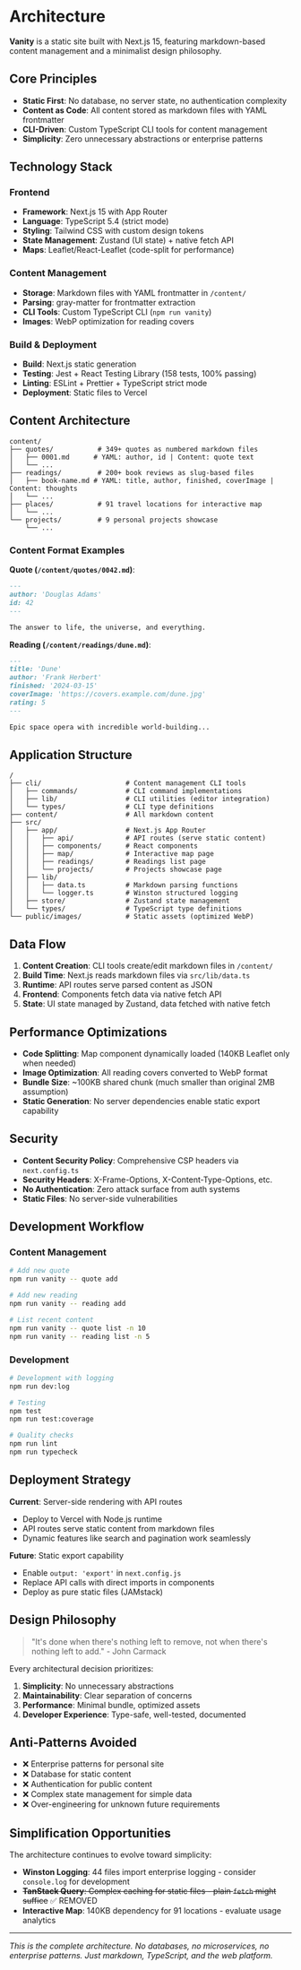 # Architecture

**Vanity** is a static site built with Next.js 15, featuring markdown-based content management and a minimalist design philosophy.

## Core Principles

- **Static First**: No database, no server state, no authentication complexity
- **Content as Code**: All content stored as markdown files with YAML frontmatter
- **CLI-Driven**: Custom TypeScript CLI tools for content management
- **Simplicity**: Zero unnecessary abstractions or enterprise patterns

## Technology Stack

### Frontend

- **Framework**: Next.js 15 with App Router
- **Language**: TypeScript 5.4 (strict mode)
- **Styling**: Tailwind CSS with custom design tokens
- **State Management**: Zustand (UI state) + native fetch API
- **Maps**: Leaflet/React-Leaflet (code-split for performance)

### Content Management

- **Storage**: Markdown files with YAML frontmatter in `/content/`
- **Parsing**: gray-matter for frontmatter extraction
- **CLI Tools**: Custom TypeScript CLI (`npm run vanity`)
- **Images**: WebP optimization for reading covers

### Build & Deployment

- **Build**: Next.js static generation
- **Testing**: Jest + React Testing Library (158 tests, 100% passing)
- **Linting**: ESLint + Prettier + TypeScript strict mode
- **Deployment**: Static files to Vercel

## Content Architecture

```
content/
├── quotes/           # 349+ quotes as numbered markdown files
│   ├── 0001.md      # YAML: author, id | Content: quote text
│   └── ...
├── readings/         # 200+ book reviews as slug-based files
│   ├── book-name.md # YAML: title, author, finished, coverImage | Content: thoughts
│   └── ...
├── places/           # 91 travel locations for interactive map
│   └── ...
└── projects/         # 9 personal projects showcase
    └── ...
```

### Content Format Examples

**Quote (`/content/quotes/0042.md`)**:

```markdown
---
author: 'Douglas Adams'
id: 42
---

The answer to life, the universe, and everything.
```

**Reading (`/content/readings/dune.md`)**:

```markdown
---
title: 'Dune'
author: 'Frank Herbert'
finished: '2024-03-15'
coverImage: 'https://covers.example.com/dune.jpg'
rating: 5
---

Epic space opera with incredible world-building...
```

## Application Structure

```
/
├── cli/                     # Content management CLI tools
│   ├── commands/            # CLI command implementations
│   ├── lib/                 # CLI utilities (editor integration)
│   └── types/               # CLI type definitions
├── content/                 # All markdown content
├── src/
│   ├── app/                 # Next.js App Router
│   │   ├── api/             # API routes (serve static content)
│   │   ├── components/      # React components
│   │   ├── map/             # Interactive map page
│   │   ├── readings/        # Readings list page
│   │   └── projects/        # Projects showcase page
│   ├── lib/
│   │   ├── data.ts          # Markdown parsing functions
│   │   └── logger.ts        # Winston structured logging
│   ├── store/               # Zustand state management
│   └── types/               # TypeScript type definitions
└── public/images/           # Static assets (optimized WebP)
```

## Data Flow

1. **Content Creation**: CLI tools create/edit markdown files in `/content/`
2. **Build Time**: Next.js reads markdown files via `src/lib/data.ts`
3. **Runtime**: API routes serve parsed content as JSON
4. **Frontend**: Components fetch data via native fetch API
5. **State**: UI state managed by Zustand, data fetched with native fetch

## Performance Optimizations

- **Code Splitting**: Map component dynamically loaded (140KB Leaflet only when needed)
- **Image Optimization**: All reading covers converted to WebP format
- **Bundle Size**: ~100KB shared chunk (much smaller than original 2MB assumption)
- **Static Generation**: No server dependencies enable static export capability

## Security

- **Content Security Policy**: Comprehensive CSP headers via `next.config.ts`
- **Security Headers**: X-Frame-Options, X-Content-Type-Options, etc.
- **No Authentication**: Zero attack surface from auth systems
- **Static Files**: No server-side vulnerabilities

## Development Workflow

### Content Management

```bash
# Add new quote
npm run vanity -- quote add

# Add new reading
npm run vanity -- reading add

# List recent content
npm run vanity -- quote list -n 10
npm run vanity -- reading list -n 5
```

### Development

```bash
# Development with logging
npm run dev:log

# Testing
npm test
npm run test:coverage

# Quality checks
npm run lint
npm run typecheck
```

## Deployment Strategy

**Current**: Server-side rendering with API routes

- Deploy to Vercel with Node.js runtime
- API routes serve static content from markdown files
- Dynamic features like search and pagination work seamlessly

**Future**: Static export capability

- Enable `output: 'export'` in `next.config.js`
- Replace API calls with direct imports in components
- Deploy as pure static files (JAMstack)

## Design Philosophy

> "It's done when there's nothing left to remove, not when there's nothing left to add." - John Carmack

Every architectural decision prioritizes:

1. **Simplicity**: No unnecessary abstractions
2. **Maintainability**: Clear separation of concerns
3. **Performance**: Minimal bundle, optimized assets
4. **Developer Experience**: Type-safe, well-tested, documented

## Anti-Patterns Avoided

- ❌ Enterprise patterns for personal site
- ❌ Database for static content
- ❌ Authentication for public content
- ❌ Complex state management for simple data
- ❌ Over-engineering for unknown future requirements

## Simplification Opportunities

The architecture continues to evolve toward simplicity:

- **Winston Logging**: 44 files import enterprise logging - consider `console.log` for development
- ~~**TanStack Query**: Complex caching for static files - plain `fetch` might suffice~~ ✅ REMOVED
- **Interactive Map**: 140KB dependency for 91 locations - evaluate usage analytics

---

_This is the complete architecture. No databases, no microservices, no enterprise patterns. Just markdown, TypeScript, and the web platform._
